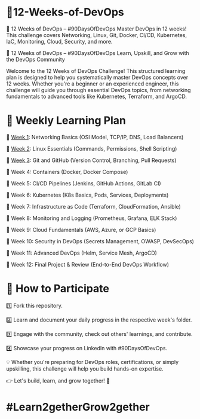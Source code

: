 # 🚀12-Weeks-of-DevOps

🚀 12 Weeks of DevOps – #90DaysOfDevOps Master DevOps in 12 weeks! This challenge covers Networking, Linux, Git, Docker, CI/CD, Kubernetes, IaC, Monitoring, Cloud, Security, and more. 


🚀 12 Weeks of DevOps – #90DaysOfDevOps
Learn, Upskill, and Grow with the DevOps Community


Welcome to the 12 Weeks of DevOps Challenge! This structured learning plan is designed to help you systematically master DevOps concepts over 12 weeks. Whether you're a beginner or an experienced engineer, this challenge will guide you through essential DevOps topics, from networking fundamentals to advanced tools like Kubernetes, Terraform, and ArgoCD.


# 📅 Weekly Learning Plan

🔹 [Week 1](https://github.com/Sai-kiran-7272/12-Weeks-of-DevOps/tree/main/Week%201%3A%20Networking%20Challenge): Networking Basics (OSI Model, TCP/IP, DNS, Load Balancers)

🔹 [Week 2](https://github.com/Sai-kiran-7272/12-Weeks-of-DevOps/tree/main/Week%202%3A%20Linux%20Challenge): Linux Essentials (Commands, Permissions, Shell Scripting)

🔹 [Week 3](https://github.com/Sai-kiran-7272/12-Weeks-of-DevOps/tree/main/Week%203%3A%20GIT%20Challenge): Git and GitHub (Version Control, Branching, Pull Requests)

🔹 Week 4: Containers (Docker, Docker Compose)

🔹 Week 5: CI/CD Pipelines (Jenkins, GitHub Actions, GitLab CI)

🔹 Week 6: Kubernetes (K8s Basics, Pods, Services, Deployments)

🔹 Week 7: Infrastructure as Code (Terraform, CloudFormation, Ansible)

🔹 Week 8: Monitoring and Logging (Prometheus, Grafana, ELK Stack)

🔹 Week 9: Cloud Fundamentals (AWS, Azure, or GCP Basics)

🔹 Week 10: Security in DevOps (Secrets Management, OWASP, DevSecOps)

🔹 Week 11: Advanced DevOps (Helm, Service Mesh, ArgoCD)

🔹 Week 12: Final Project & Review (End-to-End DevOps Workflow)


# 📖 How to Participate

1️⃣ Fork this repository.

2️⃣ Learn and document your daily progress in the respective week's folder.

3️⃣ Engage with the community, check out others' learnings, and contribute.

4️⃣ Showcase your progress on LinkedIn with #90DaysOfDevOps.

💡 Whether you're preparing for DevOps roles, certifications, or simply upskilling, this challenge will help you build hands-on expertise.

👉 Let's build, learn, and grow together! 🚀

# #Learn2getherGrow2gether
